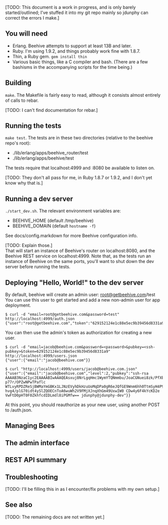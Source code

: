 [TODO:  This document is a work in progress, and is only barely
started/outlined; I've stuffed it into my git repo mainly so jdunphy can
correct the errors I make.]

## You will need

* Erlang.  Beehive attempts to support at least 13B and later.
* Ruby.  I'm using 1.9.2, and things probably work fine with 1.8.7.
* Thin, a Ruby gem.  `gem install thin`
* Various basic things, like a C compiler and bash.  (There are a few
bashisms in the accompanying scripts for the time being.)

## Building

`make`.  The Makefile is fairly easy to read, although it consists
almost entirely of calls to rebar.

[TODO:  I can't find documentation for rebar.]

## Running the tests

`make test`.  The tests are in these two directories (relative to the
beehive repo's root):

* ./lib/erlang/apps/beehive_router/test
* ./lib/erlang/apps/beehive/test

The tests require that localhost:4999 and :8080 be available to listen on.

[TODO:  They don't all pass for me, in Ruby 1.8.7 or 1.9.2, and I don't
yet know why that is.]

## Running a dev server

`./start_dev.sh`.  The relevant environment variables are:

 * BEEHIVE_HOME (default /tmp/beehive)
 * BEEHIVE_DOMAIN (default `hostname -f`)

See docs/config.markdown for more Beehive configuration info.

[TODO: Explain those.]  
That will start an instance of Beehive's
router on localhost:8080, and the Beehive REST service on
localhost:4999.  Note that, as the tests run an instance of Beehive on
the same ports, you'll want to shut down the dev server before running
the tests.

## Deploying "Hello, World!" to the dev server

By default, beehive will create an admin user:
root@getbeehive.com/test You can use this user to get started and add
a new non-admin user for app deployment.

    $ curl -d "email=root@getbeehive.com&password=test" http://localhost:4999/auth.json
    {"user":"root@getbeehive.com","token":"629152124e1c88e5ec9b39456d8331a9"}

You can then use the admin's token as authorization for creating a new user.

    $ curl -d "email=jacob@beehive.com&password=<password>&pubkey=<ssh-pubkey>&token=629152124e1c88e5ec9b39456d8331a9" http://localhost:4999/users.json
    {"user":{"email":"jacob@beehive.com"}}

    $ curl "http://localhost:4999/users/jacob@beehive.com.json"
    {"user":{"email":"jacob@beehive.com","level":2,"pubkey":"ssh-rsa AAAAB3NzaC1yc2EAAAABIwAAAQEAsxuj8NrLgqHmc1WymYTQNmmbu/JoaCGNuei8zk/PfXbM p77r/OPZwNPwTPaflc WTLvyRPDZReSjBWMaYmGBKx1LJNzEVyhDkHzuUoMqDPa0gR6eJQfGE9Wnm6hh0TtmSyH4P9U475MD6d0KNGOHYYZlFk/hZLftkshI1al9o9bt1nAwP87QjLS5mhiwzv78uy3Qyi1mxn58dMOmME2aowVLa791ma3hfzoNSSKElSEGPzs hvg4/plG70idt4ySlZQOECnToA6wuWh2V9FMjXJnqXhGm49UxwIW0 CDw4y6F4kYcKD2e VwFtD0pHT0F0ZkhfcdIDLmdl8iPGMfw== jdunphy@jdunphy-dev"}}

At this point, you should reauthorize as your new user, using another
POST to /auth.json.




## Managing Bees

## The admin interface

## REST API summary

## Troubleshooting
[TODO:  I'll be filling this in as I encounter/fix problems with my own
setup.]

## See also
[TODO:  The remaining docs are not written yet.]
